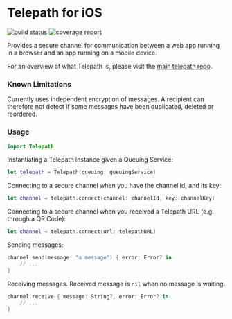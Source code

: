 Telepath for iOS
================
[![build status](https://gitlab.ta.philips.com/blockchain-lab/telepath-ios/badges/master/build.svg)](https://gitlab.ta.philips.com/blockchain-lab/telepath/commits/master)
[![coverage report](https://gitlab.ta.philips.com/blockchain-lab/telepath-ios/badges/master/coverage.svg)](https://gitlab.ta.philips.com/blockchain-lab/telepath/commits/master)

Provides a secure channel for communication between a web app running in a browser and an app running on a mobile device.

For an overview of what Telepath is, please visit the [main telepath repo][2].

### Known Limitations

Currently uses independent encryption of messages. A recipient can therefore not detect if some messages have been duplicated, deleted or reordered.

### Usage

```swift
import Telepath
```

Instantiating a Telepath instance given a Queuing Service:

```swift
let telepath = Telepath(queuing: queuingService)
```

Connecting to a secure channel when you have the channel id, and its key:

```swift
let channel = telepath.connect(channel: channelId, key: channelKey)
```

Connecting to a secure channel when you received a Telepath URL (e.g. through a QR Code):

```swift
let channel = telepath.connect(url: telepathURL)
```

Sending messages:

```swift
channel.send(message: "a message") { error: Error? in
    // ...
}
```

Receiving messages. Received message is `nil` when no message is waiting.

```swift
channel.receive { message: String?, error: Error? in
    // ...
}
```

[1]: https://en.wikipedia.org/wiki/Network_address_translation
[2]: https://gitlab.ta.philips.com/blockchain-lab/telepath
